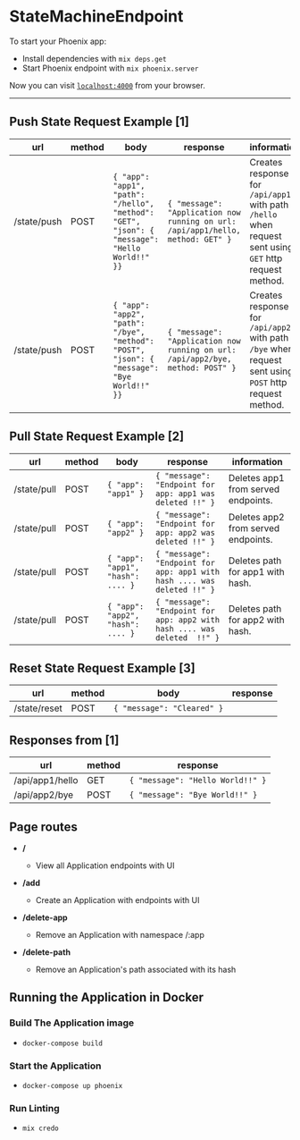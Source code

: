 # StateMachineEndpoint

To start your Phoenix app:

  * Install dependencies with `mix deps.get`
  * Start Phoenix endpoint with `mix phoenix.server`

Now you can visit [`localhost:4000`](http://localhost:4000) from your browser.

---
## Push State Request Example [1]
| url         | method | body | response | information |
|-------------|--------|------|----------|-------------|
| /state/push | POST | `{ "app": "app1", "path": "/hello", "method": "GET", "json": { "message": "Hello World!!" }}` | `{ "message": "Application now running on url: /api/app1/hello, method: GET" }` | Creates response for `/api/app1/*` with path `/hello` when request sent using `GET` http request method.
| /state/push | POST | `{ "app": "app2", "path": "/bye", "method": "POST", "json": { "message": "Bye World!!" }}` | `{ "message": "Application now running on url: /api/app2/bye, method: POST" }` | Creates response for `/api/app2/*` with path `/bye` when request sent using `POST` http request method.

## Pull State Request Example [2]
| url         | method | body | response | information |
|-------------|--------|------|----------|-------------|
| /state/pull    | POST   | `{ "app": "app1" }` | `{ "message": "Endpoint for app: app1 was deleted !!" }` | Deletes app1 from served endpoints.
| /state/pull    | POST   | `{ "app": "app2" }` | `{ "message": "Endpoint for app: app2 was deleted !!" }` | Deletes app2 from served endpoints.
| /state/pull    | POST   | `{ "app": "app1", "hash": .... }` | `{ "message": "Endpoint for app: app1 with hash .... was deleted !!" }` | Deletes path for app1 with hash.
| /state/pull    | POST   | `{ "app": "app2", "hash": .... }` | `{ "message": "Endpoint for app: app2 with hash .... was deleted  !!" }` | Deletes path for app2 with hash.

## Reset State Request Example [3]
| url         | method | body | response |
|-------------|--------|------|----------|
| /state/reset    | POST   | `{ "message": "Cleared" }` |

## Responses from [1]
| url             | method   | response                          |
|-----------------| -------- | --------------------------------- |
| /api/app1/hello | GET      | `{ "message": "Hello World!!" }`  |
| /api/app2/bye   | POST     | `{ "message": "Bye World!!" }`    |

## Page routes

- **/**
  - View all Application endpoints with UI

- **/add**
  - Create an Application with endpoints with UI

- **/delete-app**
  - Remove an Application with namespace /:app

- **/delete-path**
  - Remove an Application's path associated with its hash

## Running the Application in Docker

### Build The Application image
- `docker-compose build`

### Start the Application
- `docker-compose up phoenix`

### Run Linting
- `mix credo`
